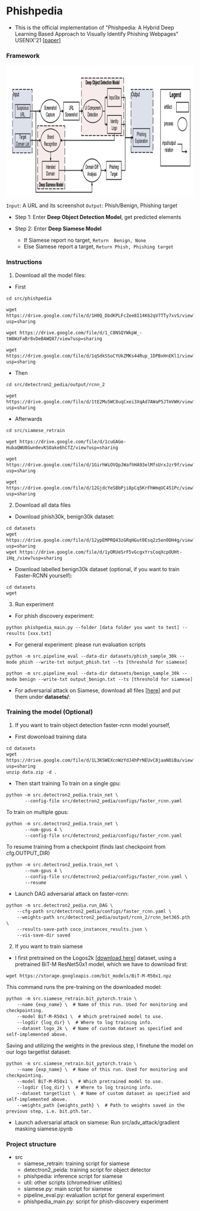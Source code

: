 # Phishpedia

- This is the official implementation of "Phishpedia: A Hybrid Deep Learning Based Approach to Visually Identify Phishing Webpages" USENIX'21 [[paper](https://www.usenix.org/conference/usenixsecurity21/presentation/lin)]
    
### Framework
    
<img src="big_pic/pic.png" style="width:2000px;height:350px"/>

```Input```: A URL and its screenshot ```Output```: Phish/Benign, Phishing target
- Step 1: Enter <b>Deep Object Detection Model</b>, get predicted elements

- Step 2: Enter <b>Deep Siamese Model</b>
    - If Siamese report no target, ```Return  Benign, None```
    - Else Siamese report a target, ```Return Phish, Phishing target``` 


### Instructions
1. Download all the model files:
- First 
```
cd src/phishpedia
```
``` 
wget https://drive.google.com/file/d/1H0Q_DbdKPLFcZee8I14K62qV7TTy7xvS/view?usp=sharing
```
``` 
wget https://drive.google.com/file/d/1_C8NSQYWkpW_-tW8WzFaBr8vDeBAWQ87/view?usp=sharing
```
``` 
wget https://drive.google.com/file/d/1qSdkSSoCYUkZMKs44Rup_1DPBxHnEKl1/view?usp=sharing
```

- Then 
```
cd src/detectron2_pedia/output/rcnn_2
```
```
wget https://drive.google.com/file/d/1tE2Mu5WC8uqCxei3XqAd7AWaP5JTmVWH/view?usp=sharing
```

- Afterwards 
```
cd src/siamese_retrain
```
```
wget https://drive.google.com/file/d/1cuGAGe-HubaQWU8Gwn0evKSOake6hCTZ/view?usp=sharing
```
```
wget https://drive.google.com/file/d/1GirhWiOVQpJWafhHA93elMfsUrxJzr9f/view?usp=sharing
```
```
wget https://drive.google.com/file/d/12GjdcYeSBbPji8pCq5KrFhWmqUC451Pc/view?usp=sharing
```
2. Download all data files
- Download phish30k, benign30k dataset:
```
cd datasets
wget https://drive.google.com/file/d/12ypEMPRQ43zGRqHGut0Esq2z5en0DH4g/view?usp=sharing
wget https://drive.google.com/file/d/1yORUeSrF5vGcgxYrsCoqXcpOUHt-iHq_/view?usp=sharing
```
- Download labelled benign30k dataset (optional, if you want to train Faster-RCNN yourself):
```
cd datasets
wget 
```
3. Run experiment 
- For phish discovery experiment:
```
python phishpedia_main.py --folder [data folder you want to test] --results [xxx.txt]
```
- For general experiment: 
please run evaluation scripts
```
python -m src.pipeline_eval --data-dir datasets/phish_sample_30k --mode phish --write-txt output_phish.txt --ts [threshold for siamese]
```
```
python -m src.pipeline_eval --data-dir datasets/benign_sample_30k --mode benign --write-txt output_benign.txt --ts [threshold for siamese]
```
- For adversarial attack on Siamese, download all files [[here]()] and put them under **datasets/**:


### Training the model (Optional)
1. If you want to train object detection faster-rcnn model yourself, 
- First dowonload training data
```
cd datasets
wget https://drive.google.com/file/d/1L3KSWEXcnWzYdJ4hPrNEUvC8jaaNOiBa/view?usp=sharing
unzip data.zip -d . 
```
- Then start training 
To train on a single gpu:
```
python -m src.detectron2_pedia.train_net \
       --config-file src/detectron2_pedia/configs/faster_rcnn.yaml
```

To train on multiple gpus:
```
python -m src.detectron2_pedia.train_net \
       --num-gpus 4 \
       --config-file src/detectron2_pedia/configs/faster_rcnn.yaml
```

To resume training from a checkpoint (finds last checkpoint from cfg.OUTPUT_DIR)
```
python -m src.detectron2_pedia.train_net \
       --num-gpus 4 \
       --config-file src/detectron2_pedia/configs/faster_rcnn.yaml \
       --resume
```
- Launch DAG adversarial attack on faster-rcnn:
```
python -m src.detectron2_pedia.run_DAG \
    --cfg-path src/detectron2_pedia/configs/faster_rcnn.yaml \
    --weights-path src/detectron2_pedia/output/rcnn_2/rcnn_bet365.pth \
    --results-save-path coco_instances_results.json \
    --vis-save-dir saved
```

2. If you want to train siamese
- I first pretrained on the Logos2k [[download here](https://drive.google.com/open?id=1PTA24UTZcsnzXPN1gmV0_lRg3lMHqwp6)] dataset, using a pretrained BiT-M ResNet50x1 model, which we have to download first:
```
wget https://storage.googleapis.com/bit_models/BiT-M-R50x1.npz
```
This command runs the pre-training on the downloaded model:
```
python -m src.siamese_retrain.bit_pytorch.train \
    --name {exp_name} \  # Name of this run. Used for monitoring and checkpointing.
    --model BiT-M-R50x1 \  # Which pretrained model to use.
    --logdir {log_dir} \  # Where to log training info.
    --dataset logo_2k \  # Name of custom dataset as specified and self-implemented above.
```
Saving and utilizing the weights in the previous step, I finetune the model on our logo targetlist dataset:
```
python -m src.siamese_retrain.bit_pytorch.train \
    --name {exp_name} \  # Name of this run. Used for monitoring and checkpointing.
    --model BiT-M-R50x1 \  # Which pretrained model to use.
    --logdir {log_dir} \  # Where to log training info.
    --dataset targetlist \  # Name of custom dataset as specified and self-implemented above.
    --weights_path {weights_path} \  # Path to weights saved in the previous step, i.e. bit.pth.tar.
```
- Launch adversarial attack on siamese:
Run src/adv_attack/gradient masking siamese.ipynb 

### Project structure
- src
    - siamese_retrain: training script for siamese
    - detectron2_peida: training script for object detector
    - phishpedia: inference script for siamese
    - util: other scripts (chromedriver utilities)
    - siamese.py: main script for siamese
    - pipeline_eval.py: evaluation script for general experiment
    - phishpedia_main.py: script for phish-discovery experiment 

        